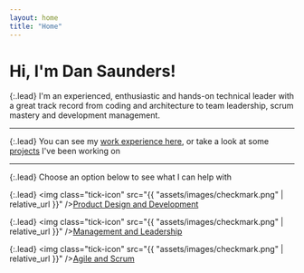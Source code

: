 ```yaml
---
layout: home
title: "Home"
---
```

# Hi, I'm Dan Saunders!

<style>
    .tick-icon {
        width: 20px;
        height: 20px;
        margin-right: 0.5em;
    }
</style>

{:.lead}
I'm an experienced, enthusiastic and hands-on technical leader 
with a great track record from coding and architecture to team leadership, scrum mastery and development management.

---

{:.lead}
You can see my [work experience here](/xp), or take a look at some [projects](/projects) I've been working on

---

{:.lead}
Choose an option below to see what I can help with

{:.lead}
<img class="tick-icon" src="{{ "assets/images/checkmark.png" | relative_url }}" />[Product Design and Development](/coding)

{:.lead}
<img class="tick-icon" src="{{ "assets/images/checkmark.png" | relative_url }}" />[Management and Leadership](/management)

{:.lead}
<img class="tick-icon" src="{{ "assets/images/checkmark.png" | relative_url }}" />[Agile and Scrum](/agile)
